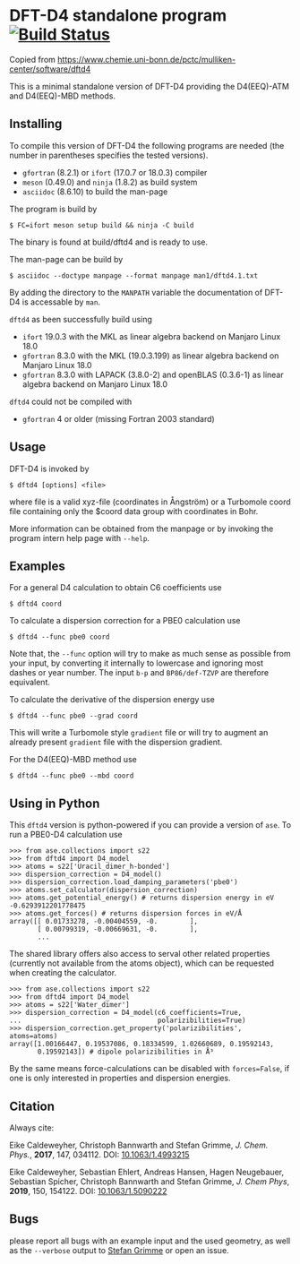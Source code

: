 DFT-D4 standalone program [![Build Status](https://travis-ci.org/awvwgk/dftd4.svg?branch=master)](https://travis-ci.org/awvwgk/dftd4)
=========================

Copied from
https://www.chemie.uni-bonn.de/pctc/mulliken-center/software/dftd4

This is a minimal standalone version of DFT-D4 providing the
D4(EEQ)-ATM and D4(EEQ)-MBD methods.

Installing
----------

To compile this version of DFT-D4 the following programs are needed
(the number in parentheses specifies the tested versions).

* `gfortran` (8.2.1) or `ifort` (17.0.7 or 18.0.3) compiler
* `meson` (0.49.0) and `ninja` (1.8.2) as build system
* `asciidoc` (8.6.10) to build the man-page

The program is build by

    $ FC=ifort meson setup build && ninja -C build

The binary is found at build/dftd4 and is ready to use.

The man-page can be build by

    $ asciidoc --doctype manpage --format manpage man1/dftd4.1.txt

By adding the directory to the `MANPATH` variable the documentation
of DFT-D4 is accessable by `man`.

`dftd4` as been successfully build using

* `ifort` 19.0.3 with the MKL as linear algebra backend
  on Manjaro Linux 18.0
* `gfortran` 8.3.0 with the MKL (19.0.3.199) as linear algebra backend
  on Manjaro Linux 18.0
* `gfortran` 8.3.0 with LAPACK (3.8.0-2) and openBLAS (0.3.6-1)
  as linear algebra backend on Manjaro Linux 18.0

`dftd4` could not be compiled with

* `gfortran` 4 or older (missing Fortran 2003 standard)

Usage
-----

DFT-D4 is invoked by

    $ dftd4 [options] <file>

where file is a valid xyz-file (coordinates in Ångström) or a
Turbomole coord file containing only the $coord data group with
coordinates in Bohr.

More information can be obtained from the manpage or by
invoking the program intern help page with `--help`.

Examples
--------

For a general D4 calculation to obtain C6 coefficients use

    $ dftd4 coord

To calculate a dispersion correction for a PBE0 calculation use

    $ dftd4 --func pbe0 coord

Note that, the `--func` option will try to make as much sense as
possible from your input, by converting it internally to lowercase
and ignoring most dashes or year number. The input `b-p` and `BP86/def-TZVP`
are therefore equivalent.

To calculate the derivative of the dispersion energy use

    $ dftd4 --func pbe0 --grad coord

This will write a Turbomole style `gradient` file or will try to
augment an already present `gradient` file with the dispersion gradient.

For the D4(EEQ)-MBD method use

    $ dftd4 --func pbe0 --mbd coord

Using in Python
---------------

This `dftd4` version is python-powered if you can provide a version of `ase`.
To run a PBE0-D4 calculation use

    >>> from ase.collections import s22
    >>> from dftd4 import D4_model
    >>> atoms = s22['Uracil_dimer_h-bonded']
    >>> dispersion_correction = D4_model()
    >>> dispersion_correction.load_damping_parameters('pbe0')
    >>> atoms.set_calculator(dispersion_correction)
    >>> atoms.get_potential_energy() # returns dispersion energy in eV
    -0.6293912201778475
    >>> atoms.get_forces() # returns dispersion forces in eV/Å
    array([[ 0.01733278, -0.00404559, -0.        ],
           [ 0.00799319, -0.00669631, -0.        ],
           ...

The shared library offers also access to serval other related properties
(currently not available from the atoms object),
which can be requested when creating the calculator.

    >>> from ase.collections import s22
    >>> from dftd4 import D4_model
    >>> atoms = s22['Water_dimer']
    >>> dispersion_correction = D4_model(c6_coefficients=True,
    ...                                  polarizibilities=True)
    >>> dispersion_correction.get_property('polarizibilities', atoms=atoms)
    array([1.00166447, 0.19537086, 0.18334599, 1.02660689, 0.19592143,
           0.19592143]) # dipole polarizibilities in Å³

By the same means force-calculations can be disabled with `forces=False`,
if one is only interested in properties and dispersion energies.

Citation
--------

Always cite:

Eike Caldeweyher, Christoph Bannwarth and Stefan Grimme, *J. Chem. Phys.*, **2017**, 147, 034112.
DOI: [10.1063/1.4993215](https://doi.org/10.1063/1.4993215)

Eike Caldeweyher, Sebastian Ehlert, Andreas Hansen, Hagen Neugebauer, Sebastian Spicher, Christoph Bannwarth and Stefan Grimme, *J. Chem Phys*, **2019**, 150, 154122. DOI: [10.1063/1.5090222](https://doi.org/10.1063/1.5090222)

Bugs
----

please report all bugs with an example input and the used geometry,
as well as the `--verbose` output to [Stefan Grimme](mailto:grimme@thch.uni-bonn.de)
or open an issue.
